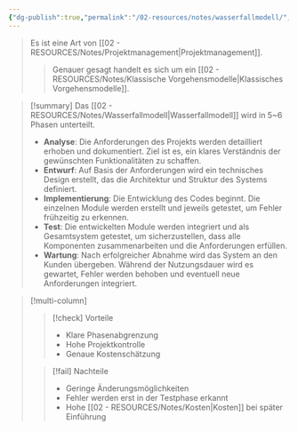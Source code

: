 ```yaml
---
{"dg-publish":true,"permalink":"/02-resources/notes/wasserfallmodell/","tags":["ausbildung/gfn/ap1/vorbereitung","projektmanagement"],"noteIcon":"","updated":"2025-09-27T01:32:43.000+02:00"}
---
```



>Es ist eine Art von [[02 - RESOURCES/Notes/Projektmanagement\|Projektmanagement]].
>>Genauer gesagt handelt es sich um ein [[02 - RESOURCES/Notes/Klassische Vorgehensmodelle\|Klassisches Vorgehensmodelle]].

>[!summary] 
>Das [[02 - RESOURCES/Notes/Wasserfallmodell\|Wasserfallmodell]] wird in 5~6 Phasen unterteilt.
><style> .container {font-family: sans-serif; text-align: center;} .button-wrapper button {z-index: 1;height: 40px; width: 100px; margin: 10px;padding: 5px;} .excalidraw .App-menu_top .buttonList { display: flex;} .excalidraw-wrapper { height: 800px; margin: 50px; position: relative;} :root[dir="ltr"] .excalidraw .layer-ui__wrapper .zen-mode-transition.App-menu_bottom--transition-left {transform: none;} </style><script src="https://cdn.jsdelivr.net/npm/react@17/umd/react.production.min.js"></script><script src="https://cdn.jsdelivr.net/npm/react-dom@17/umd/react-dom.production.min.js"></script><script type="text/javascript" src="https://cdn.jsdelivr.net/npm/@excalidraw/excalidraw@0/dist/excalidraw.production.min.js"></script><div id="Wasserfallmodell_2024-11-10_1458.49.excalidraw.md1"></div><script>(function(){const InitialData={"type":"excalidraw","version":2,"source":"https://github.com/zsviczian/obsidian-excalidraw-plugin/releases/tag/2.8.3","elements":[{"id":"cDLVfheSCrGGYIdzUBa2k","type":"rectangle","x":-453.5,"y":-366.2109375,"width":237,"height":50,"angle":0,"strokeColor":"#1e1e1e","backgroundColor":"transparent","fillStyle":"solid","strokeWidth":2,"strokeStyle":"solid","roughness":1,"opacity":100,"groupIds":[],"frameId":null,"index":"a0","roundness":{"type":3},"seed":1902144065,"version":215,"versionNonce":199332815,"isDeleted":false,"boundElements":[{"type":"text","id":"9lb6yjXj"},{"id":"YkZf5GoM1thDPNjRZcwnZ","type":"arrow"}],"updated":1731247329566,"link":null,"locked":false},{"id":"9lb6yjXj","type":"text","x":-371.25997161865234,"y":-353.7109375,"width":72.51994323730469,"height":25,"angle":0,"strokeColor":"#1e1e1e","backgroundColor":"transparent","fillStyle":"solid","strokeWidth":2,"strokeStyle":"solid","roughness":1,"opacity":100,"groupIds":[],"frameId":null,"index":"a1","roundness":null,"seed":1073554511,"version":116,"versionNonce":1888740089,"isDeleted":false,"boundElements":[],"updated":1741713855524,"link":null,"locked":false,"text":"Analyse","rawText":"Analyse","fontSize":20,"fontFamily":5,"textAlign":"center","verticalAlign":"middle","containerId":"cDLVfheSCrGGYIdzUBa2k","originalText":"Analyse","autoResize":true,"lineHeight":1.25},{"id":"JdaKDWHFKMWV9WnGfzk1o","type":"rectangle","x":-290,"y":-291.2109375,"width":237,"height":50,"angle":0,"strokeColor":"#1e1e1e","backgroundColor":"transparent","fillStyle":"solid","strokeWidth":2,"strokeStyle":"solid","roughness":1,"opacity":100,"groupIds":[],"frameId":null,"index":"a2","roundness":{"type":3},"seed":1590431937,"version":246,"versionNonce":556201985,"isDeleted":false,"boundElements":[{"type":"text","id":"nno7TXDO"},{"id":"YkZf5GoM1thDPNjRZcwnZ","type":"arrow"},{"id":"4NSsnGRksrmTwOuEJcSPk","type":"arrow"}],"updated":1731247395468,"link":null,"locked":false},{"id":"nno7TXDO","type":"text","x":-211.58995819091797,"y":-278.7109375,"width":80.17991638183594,"height":25,"angle":0,"strokeColor":"#1e1e1e","backgroundColor":"transparent","fillStyle":"solid","strokeWidth":2,"strokeStyle":"solid","roughness":1,"opacity":100,"groupIds":[],"frameId":null,"index":"a3","roundness":null,"seed":2137936033,"version":157,"versionNonce":1550156887,"isDeleted":false,"boundElements":[],"updated":1741713864765,"link":null,"locked":false,"text":"Entwurf","rawText":"Entwurf","fontSize":20,"fontFamily":5,"textAlign":"center","verticalAlign":"middle","containerId":"JdaKDWHFKMWV9WnGfzk1o","originalText":"Entwurf","autoResize":true,"lineHeight":1.25},{"id":"jy5cT0BZues36VeUNzxRT","type":"rectangle","x":-122,"y":-219.2109375,"width":218.96063133280495,"height":46.10261131136065,"angle":0,"strokeColor":"#1e1e1e","backgroundColor":"transparent","fillStyle":"solid","strokeWidth":2,"strokeStyle":"solid","roughness":1,"opacity":100,"groupIds":[],"frameId":null,"index":"a4","roundness":{"type":3},"seed":1206045697,"version":498,"versionNonce":218224899,"isDeleted":false,"boundElements":[{"type":"text","id":"r6tg299w"},{"id":"4NSsnGRksrmTwOuEJcSPk","type":"arrow"},{"id":"jBtPmai55KzOB8RJtiasG","type":"arrow"}],"updated":1739287274066,"link":null,"locked":false},{"id":"r6tg299w","type":"text","x":-88.59961750010143,"y":-208.65963184431968,"width":152.1598663330078,"height":25,"angle":0,"strokeColor":"#1e1e1e","backgroundColor":"transparent","fillStyle":"solid","strokeWidth":2,"strokeStyle":"solid","roughness":1,"opacity":100,"groupIds":[],"frameId":null,"index":"a5","roundness":null,"seed":1686873057,"version":432,"versionNonce":51524579,"isDeleted":false,"boundElements":[],"updated":1739287274067,"link":null,"locked":false,"text":"Implementierung","rawText":"Implementierung","fontSize":20,"fontFamily":5,"textAlign":"center","verticalAlign":"middle","containerId":"jy5cT0BZues36VeUNzxRT","originalText":"Implementierung","autoResize":true,"lineHeight":1.25},{"id":"PI7rjCSCm9AtD9ed0jBcf","type":"rectangle","x":32.28912485385297,"y":-134.16221429269046,"width":150.74926855997364,"height":36.887058895156315,"angle":0,"strokeColor":"#1e1e1e","backgroundColor":"transparent","fillStyle":"solid","strokeWidth":2,"strokeStyle":"solid","roughness":1,"opacity":100,"groupIds":[],"frameId":null,"index":"a6","roundness":{"type":3},"seed":939792193,"version":601,"versionNonce":877975213,"isDeleted":false,"boundElements":[{"type":"text","id":"FSlC8vMy"},{"id":"iWCZk06HD-3C0SVRmyhJ0","type":"arrow"},{"id":"jBtPmai55KzOB8RJtiasG","type":"arrow"}],"updated":1739287288622,"link":null,"locked":false},{"id":"FSlC8vMy","type":"text","x":83.56379117729682,"y":-128.2186848451123,"width":48.19993591308594,"height":25,"angle":0,"strokeColor":"#1e1e1e","backgroundColor":"transparent","fillStyle":"solid","strokeWidth":2,"strokeStyle":"solid","roughness":1,"opacity":100,"groupIds":[],"frameId":null,"index":"a7","roundness":null,"seed":820086561,"version":536,"versionNonce":1309956557,"isDeleted":false,"boundElements":[],"updated":1739287288623,"link":null,"locked":false,"text":"Test","rawText":"Test","fontSize":20,"fontFamily":5,"textAlign":"center","verticalAlign":"middle","containerId":"PI7rjCSCm9AtD9ed0jBcf","originalText":"Test","autoResize":true,"lineHeight":1.25},{"id":"odDRGi57eXQdP-BGxGQW_","type":"rectangle","x":165.41142049881103,"y":-52.67205645948923,"width":237,"height":35,"angle":0,"strokeColor":"#1e1e1e","backgroundColor":"transparent","fillStyle":"solid","strokeWidth":2,"strokeStyle":"solid","roughness":1,"opacity":100,"groupIds":[],"frameId":null,"index":"a8","roundness":{"type":3},"seed":704901761,"version":613,"versionNonce":459307309,"isDeleted":false,"boundElements":[{"type":"text","id":"hpaWTu97"},{"id":"iWCZk06HD-3C0SVRmyhJ0","type":"arrow"}],"updated":1739287290541,"link":null,"locked":false},{"id":"hpaWTu97","type":"text","x":244.1014534577954,"y":-47.67205645948923,"width":79.61993408203125,"height":25,"angle":0,"strokeColor":"#1e1e1e","backgroundColor":"transparent","fillStyle":"solid","strokeWidth":2,"strokeStyle":"solid","roughness":1,"opacity":100,"groupIds":[],"frameId":null,"index":"a9","roundness":null,"seed":1690565217,"version":538,"versionNonce":347261837,"isDeleted":false,"boundElements":[],"updated":1739287290541,"link":null,"locked":false,"text":"Wartung","rawText":"Wartung","fontSize":20,"fontFamily":5,"textAlign":"center","verticalAlign":"middle","containerId":"odDRGi57eXQdP-BGxGQW_","originalText":"Wartung","autoResize":true,"lineHeight":1.25},{"id":"YkZf5GoM1thDPNjRZcwnZ","type":"arrow","x":-335.1,"y":-311.2109375,"width":40.10000000000002,"height":44.89999999999998,"angle":0,"strokeColor":"#1e1e1e","backgroundColor":"transparent","fillStyle":"solid","strokeWidth":2,"strokeStyle":"solid","roughness":1,"opacity":100,"groupIds":[],"frameId":null,"index":"aA","roundness":null,"seed":1409618735,"version":98,"versionNonce":907105657,"isDeleted":false,"boundElements":[],"updated":1741713864815,"link":null,"locked":false,"points":[[0,0],[0,44.89999999999998],[40.10000000000002,44.89999999999998]],"lastCommittedPoint":null,"startBinding":{"elementId":"cDLVfheSCrGGYIdzUBa2k","focus":0.0008438818565402763,"gap":5,"fixedPoint":[0.49957805907172986,1.1]},"endBinding":{"elementId":"JdaKDWHFKMWV9WnGfzk1o","focus":0.003999999999999773,"gap":5,"fixedPoint":[-0.02109704641350211,0.4980000000000001]},"startArrowhead":null,"endArrowhead":"arrow","elbowed":true,"fixedSegments":null,"startIsSpecial":null,"endIsSpecial":null},{"id":"4NSsnGRksrmTwOuEJcSPk","type":"arrow","x":-171.6,"y":-236.2109375,"width":44.599999999999994,"height":39.99706728943167,"angle":0,"strokeColor":"#1e1e1e","backgroundColor":"transparent","fillStyle":"solid","strokeWidth":2,"strokeStyle":"solid","roughness":1,"opacity":100,"groupIds":[],"frameId":null,"index":"aB","roundness":null,"seed":518387247,"version":402,"versionNonce":404373081,"isDeleted":false,"boundElements":[],"updated":1741713864816,"link":null,"locked":false,"points":[[0,0],[0,39.99706728943167],[44.599999999999994,39.99706728943167]],"lastCommittedPoint":null,"startBinding":{"elementId":"JdaKDWHFKMWV9WnGfzk1o","focus":0.0008438818565400364,"gap":5,"fixedPoint":[0.49957805907173,1.1]},"endBinding":{"elementId":"jy5cT0BZues36VeUNzxRT","focus":0.002352941176470454,"gap":5,"fixedPoint":[-0.02109704641350211,0.4988235294117648]},"startArrowhead":null,"endArrowhead":"arrow","elbowed":true,"fixedSegments":null,"startIsSpecial":null,"endIsSpecial":null},{"id":"jBtPmai55KzOB8RJtiasG","type":"arrow","x":-12.612072785636684,"y":-168.10832618863935,"width":39.90119763948965,"height":52.328162912035125,"angle":0,"strokeColor":"#1e1e1e","backgroundColor":"transparent","fillStyle":"solid","strokeWidth":2,"strokeStyle":"solid","roughness":1,"opacity":100,"groupIds":[],"frameId":null,"index":"aC","roundness":null,"seed":1672149505,"version":696,"versionNonce":1529439415,"isDeleted":false,"boundElements":[],"updated":1741713843353,"link":null,"locked":false,"points":[[0,0],[0,52.328162912035125],[39.90119763948965,52.328162912035125]],"lastCommittedPoint":null,"startBinding":{"elementId":"jy5cT0BZues36VeUNzxRT","focus":0.0008438818565400963,"gap":5,"fixedPoint":[0.49957805907173,1.0588235294117647]},"endBinding":{"elementId":"PI7rjCSCm9AtD9ed0jBcf","focus":0.0033333333333331427,"gap":5,"fixedPoint":[-0.02109704641350211,0.4983333333333334]},"startArrowhead":null,"endArrowhead":"arrow","elbowed":true,"fixedSegments":null,"startIsSpecial":null,"endIsSpecial":null},{"id":"iWCZk06HD-3C0SVRmyhJ0","type":"arrow","x":107.60015184752757,"y":-92.27515539753415,"width":52.811268651283456,"height":57.00309893804493,"angle":0,"strokeColor":"#1e1e1e","backgroundColor":"transparent","fillStyle":"solid","strokeWidth":2,"strokeStyle":"solid","roughness":1,"opacity":100,"groupIds":[],"frameId":null,"index":"aD","roundness":null,"seed":245825249,"version":777,"versionNonce":1076475351,"isDeleted":false,"boundElements":[],"updated":1741713843355,"link":null,"locked":false,"points":[[0,0],[0,57.00309893804493],[52.811268651283456,57.00309893804493]],"lastCommittedPoint":null,"startBinding":{"elementId":"PI7rjCSCm9AtD9ed0jBcf","focus":0.0008438818565400365,"gap":5,"fixedPoint":[0.49957805907173,1.0833333333333333]},"endBinding":{"elementId":"odDRGi57eXQdP-BGxGQW_","focus":0.005714285714285389,"gap":5,"fixedPoint":[-0.02109704641350211,0.49714285714285733]},"startArrowhead":null,"endArrowhead":"arrow","elbowed":true,"fixedSegments":null,"startIsSpecial":null,"endIsSpecial":null}],"appState":{"theme":"dark","viewBackgroundColor":"#ffffff","currentItemStrokeColor":"#1e1e1e","currentItemBackgroundColor":"transparent","currentItemFillStyle":"solid","currentItemStrokeWidth":2,"currentItemStrokeStyle":"solid","currentItemRoughness":1,"currentItemOpacity":100,"currentItemFontFamily":5,"currentItemFontSize":20,"currentItemTextAlign":"left","currentItemStartArrowhead":null,"currentItemEndArrowhead":"arrow","currentItemArrowType":"elbow","scrollX":476.0239897554646,"scrollY":526.7863139174863,"zoom":{"value":1},"currentItemRoundness":"round","gridSize":20,"gridStep":5,"gridModeEnabled":false,"gridColor":{"Bold":"rgba(217, 217, 217, 0.5)","Regular":"rgba(230, 230, 230, 0.5)"},"currentStrokeOptions":null,"frameRendering":{"enabled":true,"clip":true,"name":true,"outline":true},"objectsSnapModeEnabled":false,"activeTool":{"type":"selection","customType":null,"locked":false,"lastActiveTool":null}},"files":{}};InitialData.scrollToContent=true;App=()=>{const e=React.useRef(null),t=React.useRef(null),[n,i]=React.useState({width:void 0,height:void 0});return React.useEffect(()=>{i({width:t.current.getBoundingClientRect().width,height:t.current.getBoundingClientRect().height});const e=()=>{i({width:t.current.getBoundingClientRect().width,height:t.current.getBoundingClientRect().height})};return window.addEventListener("resize",e),()=>window.removeEventListener("resize",e)},[t]),React.createElement(React.Fragment,null,React.createElement("div",{className:"excalidraw-wrapper",ref:t},React.createElement(ExcalidrawLib.Excalidraw,{ref:e,width:n.width,height:n.height,initialData:InitialData,viewModeEnabled:!0,zenModeEnabled:!0,gridModeEnabled:!1})))},excalidrawWrapper=document.getElementById("Wasserfallmodell_2024-11-10_1458.49.excalidraw.md1");ReactDOM.render(React.createElement(App),excalidrawWrapper);})();</script>
>- **Analyse**: Die Anforderungen des Projekts werden detailliert erhoben und dokumentiert. Ziel ist es, ein klares Verständnis der gewünschten Funktionalitäten zu schaffen.
>- **Entwurf**: Auf Basis der Anforderungen wird ein technisches Design erstellt, das die Architektur und Struktur des Systems definiert.
>- **Implementierung**: Die Entwicklung des Codes beginnt. Die einzelnen Module werden erstellt und jeweils getestet, um Fehler frühzeitig zu erkennen.
>- **Test**: Die entwickelten Module werden integriert und als Gesamtsystem getestet, um sicherzustellen, dass alle Komponenten zusammenarbeiten und die Anforderungen erfüllen.
>- **Wartung**: Nach erfolgreicher Abnahme wird das System an den Kunden übergeben. Während der Nutzungsdauer wird es gewartet, Fehler werden behoben und eventuell neue Anforderungen integriert.

>[!multi-column]
>
>>[!check] Vorteile
>>- Klare Phasenabgrenzung
>>- Hohe Projektkontrolle
>>- Genaue Kostenschätzung
>
>>[!fail] Nachteile
>>- Geringe Änderungsmöglichkeiten
>>- Fehler werden erst in der Testphase erkannt
>>- Hohe [[02 - RESOURCES/Notes/Kosten\|Kosten]] bei später Einführung

